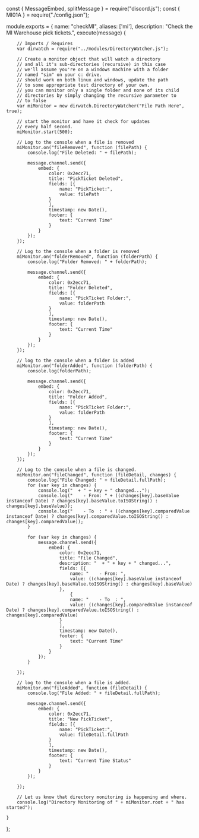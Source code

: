 const { MessageEmbed, splitMessage } = require("discord.js");
const { MI01A } = require("./config.json");

module.exports = {
    name: "checkMI",
    aliases: ['mi'],
    description: "Check the MI Warehouse pick tickets.",
    execute(message) {

        // Imports / Requires
        var dirwatch = require("../modules/DirectoryWatcher.js");

        // Create a monitor object that will watch a directory
        // and all it's sub-directories (recursive) in this case
        // we'll assume you're on a windows machine with a folder 
        // named "sim" on your c: drive.
        // should work on both linux and windows, update the path
        // to some appropriate test directory of your own.
        // you can monitor only a single folder and none of its child
        // directories by simply changing the recursive parameter to
        // to false
        var miMonitor = new dirwatch.DirectoryWatcher("File Path Here", true);

        // start the monitor and have it check for updates
        // every half second.
        miMonitor.start(500);

        // Log to the console when a file is removed
        miMonitor.on("fileRemoved", function (filePath) {
            console.log("File Deleted: " + filePath);

            message.channel.send({
                embed: {
                    color: 0x2ecc71,
                    title: "PickTicket Deleted",
                    fields: [{
                        name: "PickTicket:",
                        value: filePath
                    }
                    ],
                    timestamp: new Date(),
                    footer: {
                        text: "Current Time"
                    }
                }
            });
        });

        // Log to the console when a folder is removed
        miMonitor.on("folderRemoved", function (folderPath) {
            console.log("Folder Removed: " + folderPath);

            message.channel.send({
                embed: {
                    color: 0x2ecc71,
                    title: "Folder Deleted",
                    fields: [{
                        name: "PickTicket Folder:",
                        value: folderPath
                    }
                    ],
                    timestamp: new Date(),
                    footer: {
                        text: "Current Time"
                    }
                }
            });
        });

        // log to the console when a folder is added
        miMonitor.on("folderAdded", function (folderPath) {
            console.log(folderPath); 

            message.channel.send({
                embed: {
                    color: 0x2ecc71,
                    title: "Folder Added",
                    fields: [{
                        name: "PickTicket Folder:",
                        value: folderPath
                    }
                    ],
                    timestamp: new Date(),
                    footer: {
                        text: "Current Time"
                    }
                }
            });
        });

        // Log to the console when a file is changed.
        miMonitor.on("fileChanged", function (fileDetail, changes) {
            console.log("File Changed: " + fileDetail.fullPath);
            for (var key in changes) {
                console.log("  + " + key + " changed...");
                console.log("    - From: " + ((changes[key].baseValue instanceof Date) ? changes[key].baseValue.toISOString() : changes[key].baseValue));
                console.log("    - To  : " + ((changes[key].comparedValue instanceof Date) ? changes[key].comparedValue.toISOString() : changes[key].comparedValue));
            }

            for (var key in changes) {
                message.channel.send({
                    embed: {
                        color: 0x2ecc71,
                        title: "File Changed",
                        description: "  + " + key + " changed...",
                        fields: [{
                            name: "    - From: ",
                            value: ((changes[key].baseValue instanceof Date) ? changes[key].baseValue.toISOString() : changes[key].baseValue)
                        },
                            {
                            name: "    - To  : ",
                            value: ((changes[key].comparedValue instanceof Date) ? changes[key].comparedValue.toISOString() : changes[key].comparedValue)
                        }
                        ],
                        timestamp: new Date(),
                        footer: {
                            text: "Current Time"
                        }
                    }
                });
            }

        });

        // log to the console when a file is added.
        miMonitor.on("fileAdded", function (fileDetail) {
            console.log("File Added: " + fileDetail.fullPath);

            message.channel.send({
                embed: {
                    color: 0x2ecc71,
                    title: "New PickTicket",
                    fields: [{
                        name: "PickTicket:",
                        value: fileDetail.fullPath
                    }
                    ],
                    timestamp: new Date(),
                    footer: {
                        text: "Current Time Status"
                    }
                }
            });

        });

        // Let us know that directory monitoring is happening and where.
        console.log("Directory Monitoring of " + miMonitor.root + " has started");

    }
};


